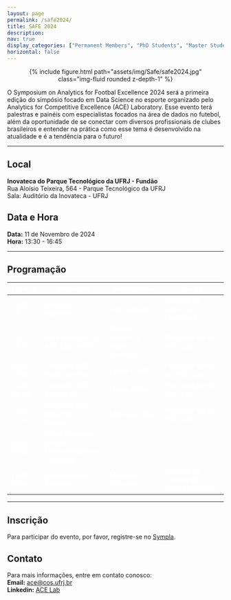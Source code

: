 ```yaml
---
layout: page
permalink: /safe2024/
title: SAFE 2024
description:
nav: true
display_categories: ["Permanent Members", "PhD Students", "Master Students", "Undergraduate Students"]
horizontal: false
---
```


<div style="width: 80%; margin: 0 auto; text-align: center;">
{% include figure.html path="assets/img/Safe/safe2024.jpg" class="img-fluid rounded z-depth-1" %}
</div>

O Symposium on Analytics for Footbal Excellence 2024 será a primeira edição do simpósio focado em Data Science no esporte organizado pelo Analytics for Competitive Excellence (ACE) Laboratory. Esse evento terá palestras e painéis com especialistas focados na área de dados no futebol, além da oportunidade de se conectar com diversos profissionais de clubes brasileiros e entender na prática como esse tema é desenvolvido na atualidade e é a tendência para o futuro! 

---

## Local

**Inovateca do Parque Tecnológico da UFRJ - Fundão** <br/>
Rua Aloísio Teixeira, 564 - Parque Tecnológico da UFRJ<br/>
Sala: Auditório da Inovateca - UFRJ

## Data e Hora

**Data:** 11 de Novembro de 2024  
**Hora:** 13:30 - 16:45



---

## Programação

<table>
  <thead>
    <tr>
      <th style="color: white;">Horário</th>
      <th style="color: white;">Atividade</th>
      <th style="color: white;">Palestrantes</th>
      <th style="color: white;">Cargo</th>
    </tr>
  </thead>
  <tbody>
    <tr>
      <td style="color: white;">13:30 - 14:15</td>
      <td style="color: white;">Abertura - Keynote</td>
      <td style="color: white;">Téo Benjamin</td>
      <td style="color: white;">Gerente de dados do Flamengo</td>
    </tr>
    <tr>
      <td style="color: white;">14:15 - 14:30</td>
      <td style="color: white;">Apresentação do ACE Laboratory</td>
      <td style="color: white;">Glauco Amorim e Pedro Gonzalez</td>
      <td style="color: white;">Pesquisador do ACE Lab</td>
    </tr>
    <tr>
      <td style="color: white;">14:30 - 14:45</td>
      <td style="color: white;">Trabalho ACE: Redes de Passe</td>
      <td style="color: white;">Lucas Giusti</td>
      <td style="color: white;">Pesquisadores do ACE Lab</td>
    </tr>
    <tr>
      <td style="color: white;">14:45 - 15:00</td>
      <td style="color: white;">Trabalho ACE: Cartola FC</td>
      <td style="color: white;">Lucas Giusti</td>
      <td style="color: white;">Pesquisador do ACE Lab</td>
    </tr>
    <tr>
      <td style="color: white;">15:00 - 15:15</td>
      <td style="color: white;">Trabalho ACE: Detecção de Lesão</td>
      <td style="color: white;">Matheus Mello</td>
      <td style="color: white;">Pesquisador do ACE Lab</td>
    </tr>
    <tr>
      <td style="color: white;">15:15 - 16:00</td>
      <td style="color: white;">Mesa Redonda: Clubes, Universidades e Televisão</td>
      <td style="color: white;">-</td>
      <td style="color: white;">-</td>
    </tr>
    <tr>
      <td style="color: white;">16:00 - 16:45</td>
      <td style="color: white;">Encerramento - Keynote</td>
      <td style="color: white;">Matheus Caminha</td>
      <td style="color: white;">Gerente de Ciência de Dados na Globo</td>
    </tr>
  </tbody>
</table>


---





## Inscrição

Para participar do evento, por favor, registre-se no [Sympla](https://www.sympla.com.br/evento/symposium-on-analytics-for-footbal-excellence-safe-2024/2673929).

## Contato

Para mais informações, entre em contato conosco:<br/>
**Email:** ace@cos.ufrj.br<br/>
**Linkedin:** [ACE Lab](https://br.linkedin.com/company/ac3lab)



